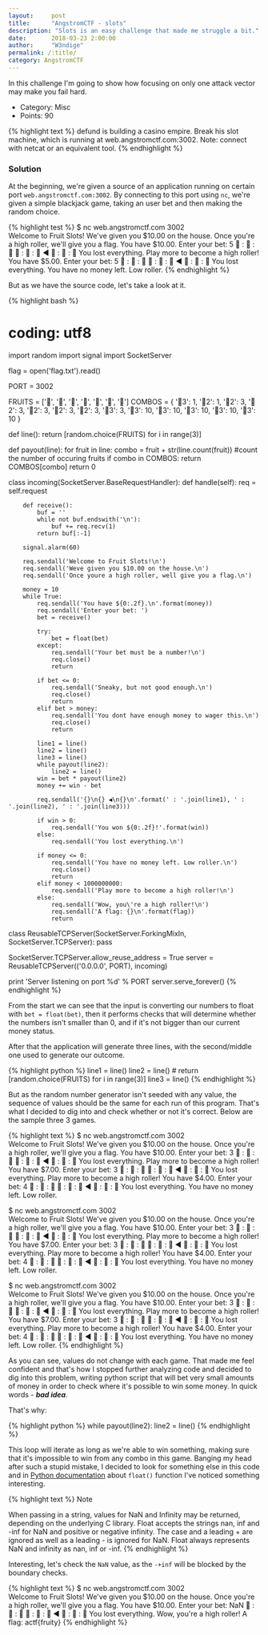 ```yaml
---
layout:     post
title:      "AngstromCTF - slots"
description: "Slots is an easy challenge that made me struggle a bit."
date:       2018-03-23 2:00:00
author:     "W3ndige"
permalink: /:title/
category: AngstromCTF
---
```


In this challenge I'm going to show how focusing on only one attack vector may make you fail hard.

- Category: Misc
- Points: 90

{% highlight text %}
defund is building a casino empire. Break his slot machine, which is running at web.angstromctf.com:3002. Note: connect with netcat or an equivalent tool.
{% endhighlight %}

### Solution

At the beginning, we're given a source of an application running on certain port `web.angstromctf.com:3002`. By connecting to this port using `nc`, we're given a simple blackjack game, taking an user bet and then making the random choice.

{% highlight test %}
$ nc web.angstromctf.com 3002                                                           
Welcome to Fruit Slots!
We've given you $10.00 on the house.
Once you're a high roller, we'll give you a flag.
You have $10.00.
Enter your bet: 5
🍐 : 🍈 : 🍈
🍉 : 🍇 : 🍒 ◀
🍒 : 🍌 : 🍒
You lost everything.
Play more to become a high roller!
You have $5.00.
Enter your bet: 5
🍐 : 🍌 : 🍒
🍇 : 🍌 : 🍒 ◀
🍒 : 🍇 : 🍉
You lost everything.
You have no money left. Low roller.
{% endhighlight %}

But as we have the source code, let's take a look at it.

{% highlight bash %}
# coding: utf8

import random
import signal
import SocketServer

flag = open('flag.txt').read()

PORT = 3002

FRUITS = ['🍌', '🍒', '🍐', '🍈', '🍇', '🍊', '🍉']
COMBOS = {
	'🍌3': 1,
	'🍒2': 1,
	'🍐2': 3,
	'🍈2': 3,
	'🍇2': 3,
	'🍊2': 3,
	'🍉2': 3,
	'🍒3': 3,
	'🍐3': 10,
	'🍈3': 10,
	'🍇3': 10,
	'🍊3': 10,
	'🍉3': 10
}

def line():
	return [random.choice(FRUITS) for i in range(3)]

def payout(line):
	for fruit in line:
		combo = fruit + str(line.count(fruit)) #count the number of occuring fruits
		if combo in COMBOS:
			return COMBOS[combo]
	return 0

class incoming(SocketServer.BaseRequestHandler):
	def handle(self):
		req = self.request

		def receive():
			buf = ''
			while not buf.endswith('\n'):
				buf += req.recv(1)
			return buf[:-1]

		signal.alarm(60)

		req.sendall('Welcome to Fruit Slots!\n')
		req.sendall('Weve given you $10.00 on the house.\n')
		req.sendall('Once youre a high roller, well give you a flag.\n')

		money = 10
		while True:
			req.sendall('You have ${0:.2f}.\n'.format(money))
			req.sendall('Enter your bet: ')
			bet = receive()

			try:
				bet = float(bet)
			except:
				req.sendall('Your bet must be a number!\n')
				req.close()
				return

			if bet <= 0:
				req.sendall('Sneaky, but not good enough.\n')
				req.close()
				return
			elif bet > money:
				req.sendall('You dont have enough money to wager this.\n')
				req.close()
				return

			line1 = line()
			line2 = line()
			line3 = line()
			while payout(line2):
				line2 = line()
			win = bet * payout(line2)
			money += win - bet

			req.sendall('{}\n{} ◀\n{}\n'.format(' : '.join(line1), ' : '.join(line2), ' : '.join(line3)))

			if win > 0:
				req.sendall('You won ${0:.2f}!'.format(win))
			else:
				req.sendall('You lost everything.\n')

			if money <= 0:
				req.sendall('You have no money left. Low roller.\n')
				req.close()
				return
			elif money < 1000000000:
				req.sendall('Play more to become a high roller!\n')
			else:
				req.sendall('Wow, you\'re a high roller!\n')
				req.sendall('A flag: {}\n'.format(flag))
				return

class ReusableTCPServer(SocketServer.ForkingMixIn, SocketServer.TCPServer):
	pass

SocketServer.TCPServer.allow_reuse_address = True
server = ReusableTCPServer(('0.0.0.0', PORT), incoming)

print 'Server listening on port %d' % PORT
server.serve_forever()
{% endhighlight %}

From the start we can see that the input is converting our numbers to float with `bet = float(bet)`, then it performs checks that will determine whether the numbers isn't smaller than 0, and if it's not bigger than our current money status.

After that the application will generate three lines, with the second/middle one used to generate our outcome.

{% highlight python %}
line1 = line()
line2 = line() # return [random.choice(FRUITS) for i in range(3)]
line3 = line()
{% endhighlight %}

But as the random number generator isn't seeded with any value, the sequence of values should be the same for each run of this program. That's what I decided to dig into and check whether or not it's correct. Below are the sample three 3 games.

{% highlight text %}
$ nc web.angstromctf.com 3002                                                           
Welcome to Fruit Slots!
We've given you $10.00 on the house.
Once you're a high roller, we'll give you a flag.
You have $10.00.
Enter your bet: 3
🍐 : 🍈 : 🍈
🍉 : 🍇 : 🍒 ◀
🍒 : 🍌 : 🍒
You lost everything.
Play more to become a high roller!
You have $7.00.
Enter your bet: 3
🍐 : 🍌 : 🍒
🍇 : 🍌 : 🍒 ◀
🍒 : 🍇 : 🍉
You lost everything.
Play more to become a high roller!
You have $4.00.
Enter your bet: 4
🍉 : 🍇 : 🍇
🍌 : 🍐 : 🍉 ◀
🍊 : 🍈 : 🍈
You lost everything.
You have no money left. Low roller.

$ nc web.angstromctf.com 3002                                                           
Welcome to Fruit Slots!
We've given you $10.00 on the house.
Once you're a high roller, we'll give you a flag.
You have $10.00.
Enter your bet: 3
🍐 : 🍈 : 🍈
🍉 : 🍇 : 🍒 ◀
🍒 : 🍌 : 🍒
You lost everything.
Play more to become a high roller!
You have $7.00.
Enter your bet: 3
🍐 : 🍌 : 🍒
🍇 : 🍌 : 🍒 ◀
🍒 : 🍇 : 🍉
You lost everything.
Play more to become a high roller!
You have $4.00.
Enter your bet: 4
🍉 : 🍇 : 🍇
🍌 : 🍐 : 🍉 ◀
🍊 : 🍈 : 🍈
You lost everything.
You have no money left. Low roller.

$ nc web.angstromctf.com 3002                                                           
Welcome to Fruit Slots!
We've given you $10.00 on the house.
Once you're a high roller, we'll give you a flag.
You have $10.00.
Enter your bet: 3
🍐 : 🍈 : 🍈
🍉 : 🍇 : 🍒 ◀
🍒 : 🍌 : 🍒
You lost everything.
Play more to become a high roller!
You have $7.00.
Enter your bet: 3
🍐 : 🍌 : 🍒
🍇 : 🍌 : 🍒 ◀
🍒 : 🍇 : 🍉
You lost everything.
Play more to become a high roller!
You have $4.00.
Enter your bet: 4
🍉 : 🍇 : 🍇
🍌 : 🍐 : 🍉 ◀
🍊 : 🍈 : 🍈
You lost everything.
You have no money left. Low roller.
{% endhighlight %}

As you can see, values do not change with each game. That made me feel confident and that's how I stopped further analyzing code and decided to dig into this problem, writing python script that will bet very small amounts of money in order to check where it's possible to win some money. In quick words - ***bad idea***.

That's why:

{% highlight python %}
while payout(line2):
  line2 = line()
{% endhighlight %}

This loop will iterate as long as we're able to win something, making sure that it's impossible to win from any combo in this game. Banging my head after such a stupid mistake, I decided to look for something else in this code and in [Python documentation](https://docs.python.org/2/library/functions.html#float) about `float()` function I've noticed something interesting.

{% highlight text %}
Note

When passing in a string, values for NaN and Infinity may be returned, depending on the underlying C library. Float accepts the strings nan, inf and -inf for NaN and positive or negative infinity. The case and a leading + are ignored as well as a leading - is ignored for NaN. Float always represents NaN and infinity as nan, inf or -inf.
{% endhighlight %}

Interesting, let's check the `NaN` value, as the `-+inf` will be blocked by the boundary checks.

{% highlight text %}
$ nc web.angstromctf.com 3002                                                           
Welcome to Fruit Slots!
We've given you $10.00 on the house.
Once you're a high roller, we'll give you a flag.
You have $10.00.
Enter your bet: NaN
🍐 : 🍈 : 🍈
🍉 : 🍇 : 🍒 ◀
🍒 : 🍌 : 🍒
You lost everything.
Wow, you're a high roller!
A flag: actf{fruity}
{% endhighlight %}
